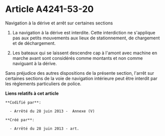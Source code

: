 # Article A4241-53-20

Navigation à la dérive et arrêt sur certaines sections

1. La navigation à la dérive est interdite. Cette interdiction ne s'applique pas aux petits mouvements aux lieux de
stationnement, de chargement et de déchargement.

2. Les bateaux qui se laissent descendre cap à l'amont avec machine en marche avant sont considérés comme montants et non
comme naviguant à la dérive.

Sans préjudice des autres dispositions de la présente section, l'arrêt sur certaines sections de la voie de navigation
intérieure peut être interdit par les règlements particuliers de police.

**Liens relatifs à cet article**

	**Codifié par**:

	  - Arrêté du 28 juin 2013 -  Annexe (V)

	**Créé par**:

	  - Arrêté du 28 juin 2013 - art.
